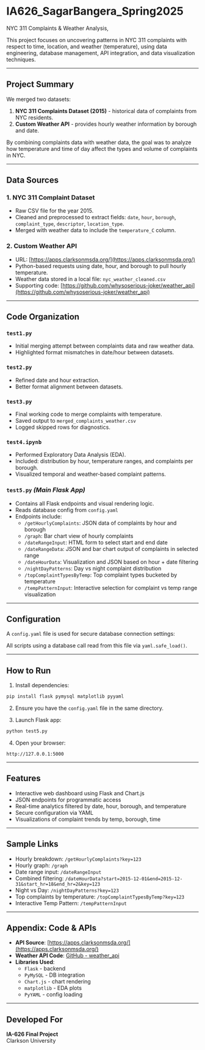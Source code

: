 # IA626_SagarBangera_Spring2025
NYC 311 Complaints & Weather Analysis,


This project focuses on uncovering patterns in NYC 311 complaints with respect to time, location, and weather (temperature), using data engineering, database management, API integration, and data visualization techniques.

---

##  Project Summary

We merged two datasets:

1. **NYC 311 Complaints Dataset (2015)** - historical data of complaints from NYC residents.
2. **Custom Weather API** - provides hourly weather information by borough and date.

By combining complaints data with weather data, the goal was to analyze how temperature and time of day affect the types and volume of complaints in NYC.

---

##  Data Sources

### 1. NYC 311 Complaint Dataset
- Raw CSV file for the year 2015.
- Cleaned and preprocessed to extract fields: `date`, `hour`, `borough`, `complaint_type`, `descriptor`, `location_type`.
- Merged with weather data to include the `temperature_C` column.

### 2. Custom Weather API
- URL: [https://apps.clarksonmsda.org/](https://apps.clarksonmsda.org/)
- Python-based requests using date, hour, and borough to pull hourly temperature.
- Weather data stored in a local file: `nyc_weather_cleaned.csv`
- Supporting code: [https://github.com/whysoserious-joker/weather_api](https://github.com/whysoserious-joker/weather_api)

---

##  Code Organization

### `test1.py`
- Initial merging attempt between complaints data and raw weather data.
- Highlighted format mismatches in date/hour between datasets.

### `test2.py`
- Refined date and hour extraction.
- Better format alignment between datasets.

### `test3.py`
- Final working code to merge complaints with temperature.
- Saved output to `merged_complaints_weather.csv`
- Logged skipped rows for diagnostics.

### `test4.ipynb`
- Performed Exploratory Data Analysis (EDA).
- Included: distribution by hour, temperature ranges, and complaints per borough.
- Visualized temporal and weather-based complaint patterns.

### `test5.py` *(Main Flask App)*
- Contains all Flask endpoints and visual rendering logic.
- Reads database config from `config.yaml`
- Endpoints include:
  - `/getHourlyComplaints`: JSON data of complaints by hour and borough
  - `/graph`: Bar chart view of hourly complaints
  - `/dateRangeInput`: HTML form to select start and end date
  - `/dateRangeData`: JSON and bar chart output of complaints in selected range
  - `/dateHourData`: Visualization and JSON based on hour + date filtering
  - `/nightDayPatterns`: Day vs night complaint distribution
  - `/topComplaintTypesByTemp`: Top complaint types bucketed by temperature
  - `/tempPatternInput`: Interactive selection for complaint vs temp range visualization

---

##  Configuration

A `config.yaml` file is used for secure database connection settings:

All scripts using a database call read from this file via `yaml.safe_load()`.

---

##  How to Run

1. Install dependencies:
```bash
pip install flask pymysql matplotlib pyyaml
```

2. Ensure you have the `config.yaml` file in the same directory.

3. Launch Flask app:
```bash
python test5.py
```

4. Open your browser:
```
http://127.0.0.1:5000
```

---

##  Features

- Interactive web dashboard using Flask and Chart.js
- JSON endpoints for programmatic access
- Real-time analytics filtered by date, hour, borough, and temperature
- Secure configuration via YAML
- Visualizations of complaint trends by temp, borough, time

---

##  Sample Links

- Hourly breakdown: `/getHourlyComplaints?key=123`
- Hourly graph: `/graph`
- Date range input: `/dateRangeInput`
- Combined filtering: `/dateHourData?start=2015-12-01&end=2015-12-31&start_hr=18&end_hr=2&key=123`
- Night vs Day: `/nightDayPatterns?key=123`
- Top complaints by temperature: `/topComplaintTypesByTemp?key=123`
- Interactive Temp Pattern: `/tempPatternInput`

---


##  Appendix: Code & APIs

- **API Source**: [https://apps.clarksonmsda.org/](https://apps.clarksonmsda.org/)
- **Weather API Code**: [GitHub - weather_api](https://github.com/whysoserious-joker/weather_api)
- **Libraries Used**:
  - `Flask` - backend
  - `PyMySQL` - DB integration
  - `Chart.js` - chart rendering
  - `matplotlib` - EDA plots
  - `PyYAML` - config loading

---

##  Developed For

**IA-626 Final Project**  
Clarkson University
